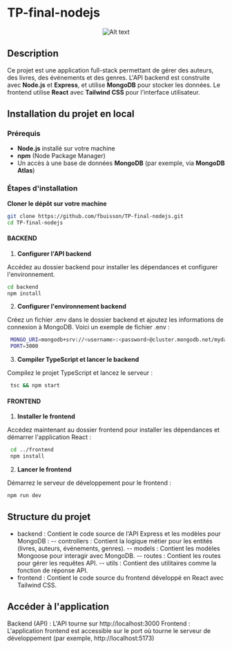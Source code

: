 # TP-final-nodejs

<p align="center">
  <img src="https://img.freepik.com/vecteurs-libre/pile-design-plat-dessine-main-illustration-livres_23-2149341898.jpg?w=360" alt="Alt text" title="a title">
</p>

## Description

Ce projet est une application full-stack permettant de gérer des auteurs, des livres, des événements et des genres. L'API backend est construite avec **Node.js** et **Express**, et utilise **MongoDB** pour stocker les données. Le frontend utilise **React** avec **Tailwind CSS** pour l'interface utilisateur.


## Installation du projet en local

### Prérequis

- **Node.js** installé sur votre machine
- **npm** (Node Package Manager)
- Un accès à une base de données **MongoDB** (par exemple, via **MongoDB Atlas**)

### Étapes d'installation

**Cloner le dépôt sur votre machine**

   ```bash
   git clone https://github.com/fbuisson/TP-final-nodejs.git
   cd TP-final-nodejs
   ```

#### BACKEND

1. **Configurer l'API backend**


  Accédez au dossier backend pour installer les dépendances et configurer l'environnement.

   ```bash
   cd backend
   npm install
   ```

2. **Configurer l'environnement backend**

  Créez un fichier .env dans le dossier backend et ajoutez les informations de connexion à MongoDB. Voici un exemple de fichier .env :

  ```bash
   MONGO_URI=mongodb+srv://<username>:<password>@cluster.mongodb.net/mydatabase?retryWrites=true&w=majority
   PORT=3000
  ```

3. **Compiler TypeScript et lancer le backend**

Compilez le projet TypeScript et lancez le serveur :

  ```bash
   tsc && npm start
  ```

#### FRONTEND

1. **Installer le frontend**

Accédez maintenant au dossier frontend pour installer les dépendances et démarrer l'application React :

  ```bash
   cd ../frontend
   npm install
  ```

2. **Lancer le frontend**

Démarrez le serveur de développement pour le frontend :

  ```bash
  npm run dev
  ```

## Structure du projet
- backend : Contient le code source de l'API Express et les modèles pour MongoDB :
-- controllers : Contient la logique métier pour les entités (livres, auteurs, événements, genres).
-- models : Contient les modèles Mongoose pour interagir avec MongoDB.
-- routes : Contient les routes pour gérer les requêtes API.
-- utils : Contient des utilitaires comme la fonction de réponse API.
- frontend : Contient le code source du frontend développé en React avec Tailwind CSS.

## Accéder à l'application

Backend (API) : L'API tourne sur http://localhost:3000
Frontend : L'application frontend est accessible sur le port où tourne le serveur de développement (par exemple, http://localhost:5173)